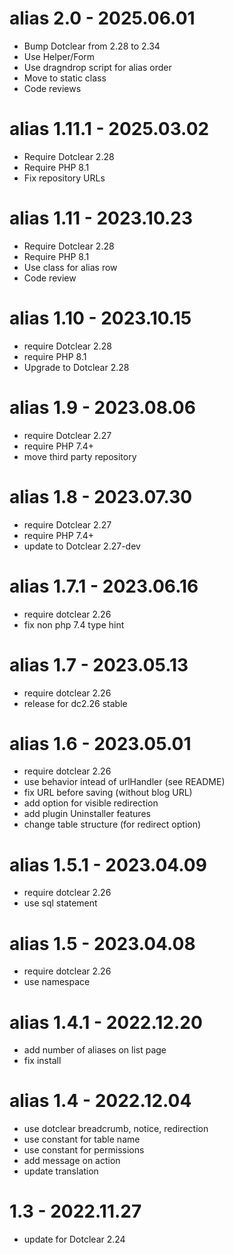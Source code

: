 alias 2.0 - 2025.06.01
===========================================================
* Bump Dotclear from 2.28 to 2.34
* Use Helper/Form
* Use dragndrop script for alias order
* Move to static class
* Code reviews

alias 1.11.1 - 2025.03.02
===========================================================
* Require Dotclear 2.28
* Require PHP 8.1
* Fix repository URLs

alias 1.11 - 2023.10.23
===========================================================
* Require Dotclear 2.28
* Require PHP 8.1
* Use class for alias row
* Code review

alias 1.10 - 2023.10.15
===========================================================
* require Dotclear 2.28
* require PHP 8.1
* Upgrade to Dotclear 2.28

alias 1.9 - 2023.08.06
===========================================================
* require Dotclear 2.27
* require PHP 7.4+
* move third party repository

alias 1.8 - 2023.07.30
===========================================================
* require Dotclear 2.27
* require PHP 7.4+
* update to Dotclear 2.27-dev

alias 1.7.1 - 2023.06.16
===========================================================
* require dotclear 2.26
* fix non php 7.4 type hint

alias 1.7 - 2023.05.13
===========================================================
* require dotclear 2.26
* release for dc2.26 stable

alias 1.6 - 2023.05.01
===========================================================
* require dotclear 2.26
* use behavior intead of urlHandler (see README)
* fix URL before saving (without blog URL)
* add option for visible redirection
* add plugin Uninstaller features
* change table structure (for redirect option)

alias 1.5.1 - 2023.04.09
===========================================================
* require dotclear 2.26
* use sql statement

alias 1.5 - 2023.04.08
===========================================================
* require dotclear 2.26
* use namespace

alias 1.4.1 - 2022.12.20
===========================================================
* add number of aliases on list page
* fix install

alias 1.4 - 2022.12.04
===========================================================
* use dotclear breadcrumb, notice, redirection
* use constant for table name
* use constant for permissions
* add message on action
* update translation

1.3 - 2022.11.27
===========================================================
* update for Dotclear 2.24
